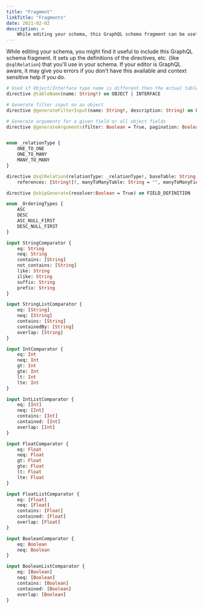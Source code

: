 ```yaml
---
title: "Fragment"
linkTitle: "Fragments"
date: 2021-02-02
description: >
    While editing your schema, this GraphQL schema fragment can be useful. It sets up the definitions of the directives that you’ll use in your schema.
---
```


While editing your schema, you might find it useful to include this GraphQL schema fragment.  It sets up the definitions of the directives, etc. (like `@sqlRelation`) that you'll use in your schema.  If your editor is GraphQL aware, it may give you errors if you don't have this available and context sensitive help if you do.

```graphql
# Used if Object/Interface type name is different then the actual table name
directive @tableName(name: String!) on OBJECT | INTERFACE

# Generate filter input on an object
directive @generateFilterInput(name: String!, description: String) on OBJECT | INTERFACE

# Generate arguments for a given field or all object fields
directive @generateArguments(filter: Boolean = True, pagination: Boolean = True, ordering: Boolean = True, recursive: Boolean = True) on OBJECT


enum _relationType {
    ONE_TO_ONE
    ONE_TO_MANY
    MANY_TO_MANY
}

directive @sqlRelation(relationType: _relationType!, baseTable: String!, refTable: String!, fields: [String!]!,
    references: [String!]!, manyToManyTable: String = "", manyToManyFields: [String] = [], manyToManyReferences: [String] = []) on FIELD_DEFINITION

directive @skipGenerate(resolver:Boolean = True) on FIELD_DEFINITION

enum _OrderingTypes {
    ASC
    DESC
    ASC_NULL_FIRST
    DESC_NULL_FIRST
}

input StringComparator {
    eq: String
    neq: String
    contains: [String]
    not_contains: [String]
    like: String
    ilike: String
    suffix: String
    prefix: String
}

input StringListComparator {
    eq: [String]
    neq: [String]
    contains: [String]
    containedBy: [String]
    overlap: [String]
}

input IntComparator {
    eq: Int
    neq: Int
    gt: Int
    gte: Int
    lt: Int
    lte: Int
}

input IntListComparator {
    eq: [Int]
    neq: [Int]
    contains: [Int]
    contained: [Int]
    overlap: [Int]
}

input FloatComparator {
    eq: Float
    neq: Float
    gt: Float
    gte: Float
    lt: Float
    lte: Float
}

input FloatListComparator {
    eq: [Float]
    neq: [Float]
    contains: [Float]
    contained: [Float]
    overlap: [Float]
}

input BooleanComparator {
    eq: Boolean
    neq: Boolean
}

input BooleanListComparator {
    eq: [Boolean]
    neq: [Boolean]
    contains: [Boolean]
    contained: [Boolean]
    overlap: [Boolean]
}
```